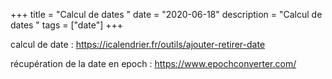+++
title = "Calcul de dates "
date = "2020-06-18"
description = "Calcul de dates "
tags = ["date"]
+++


calcul de date :
https://icalendrier.fr/outils/ajouter-retirer-date

récupération de la date en epoch :
https://www.epochconverter.com/